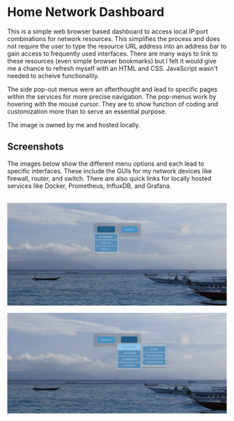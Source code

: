 # Home Network Dashboard
This is a simple web browser based dashboard to access local IP:port combinations for network resources. This simplifies the process and does
not require the user to type the resource URL address into an address bar to gain access to frequently used interfaces. There are many ways to link to these
resources (even simple browser bookmarks) but I felt it would give me a chance to refresh myself with an HTML and CSS. JavaScript wasn't needed to acheive functionality.

The side pop-out menus were an afterthought and lead to specific pages within the services for more precise navigation. The pop-menus work by hovering with the mouse cursor. 
They are to show function of coding and customization more than to serve an essential purpose.

The image is owned by me and hosted locally.

## Screenshots
The images below show the different menu options and each lead to specific interfaces. These include the GUIs for my network devices like firewall, router, and switch. There are also quick links for locally hosted services like Docker, Prometheus, InfluxDB, and Grafana.
<br>
<br>

<div align="center">

![Dashboard_Services](https://raw.githubusercontent.com/blaine-geiger/images/165dbcadad427eb539fb135b6483cf04df7b4dd0/dashboard_devices.png)

</div>


<div align="center">

![ssh into server](https://raw.githubusercontent.com/blaine-geiger/images/165dbcadad427eb539fb135b6483cf04df7b4dd0/dashboard_services.png)

</div>
